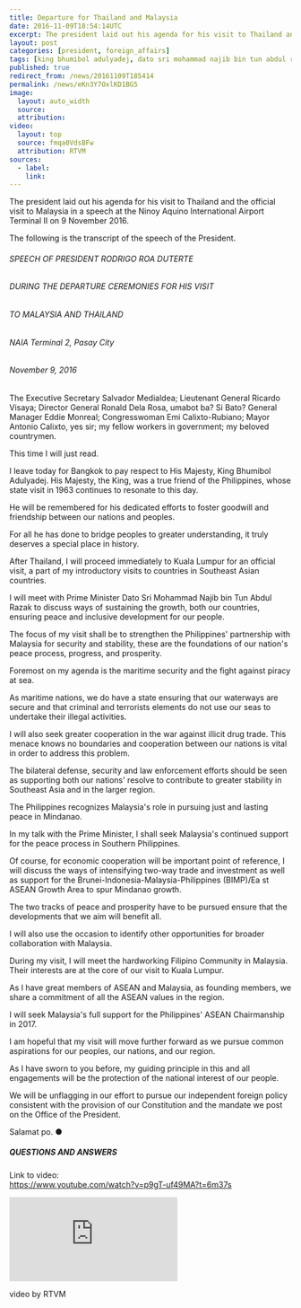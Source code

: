 ```yaml
---
title: Departure for Thailand and Malaysia
date: 2016-11-09T18:54:14UTC
excerpt: The president laid out his agenda for his visit to Thailand and the official visit to Malaysia in a speech at the Ninoy Aquino International Airport Terminal II on 9 November 2016.
layout: post
categories: [president, foreign_affairs]
tags: [king bhumibol adulyadej, dato sri mohammad najib bin tun abdul razak, thailand, malaysia, bimp, speech, transcript]
published: true
redirect_from: /news/20161109T185414
permalink: /news/eKn3Y7OxlKD1BG5
image:
  layout: auto_width
  source: 
  attribution: 
video:
  layout: top
  source: fmqa0VdsBFw
  attribution: RTVM
sources:
  - label:
    link:
---
```


The president laid out his agenda for his visit to Thailand and the official visit to Malaysia in a speech at the Ninoy Aquino International Airport Terminal II on 9 November 2016.

The following is the transcript of the speech of the President.

###### SPEECH OF PRESIDENT RODRIGO ROA DUTERTE

###### DURING THE DEPARTURE CEREMONIES FOR HIS VISIT

###### TO MALAYSIA AND THAILAND

###### NAIA Terminal 2, Pasay City

###### November 9, 2016

The Executive Secretary Salvador Medialdea; Lieutenant General Ricardo Visaya; Director General Ronald Dela Rosa, umabot ba? Si Bato? General Manager Eddie Monreal; Congresswoman Emi Calixto-Rubiano; Mayor Antonio Calixto, yes sir; my fellow workers in government; my beloved countrymen.

This time I will just read.

I leave today for Bangkok to pay respect to His Majesty, King Bhumibol Adulyadej. His Majesty, the King, was a true friend of the Philippines, whose state visit in 1963 continues to resonate to this day.

He will be remembered for his dedicated efforts to foster goodwill and friendship between our nations and peoples.

For all he has done to bridge peoples to greater understanding, it truly deserves a special place in history.

After Thailand, I will proceed immediately to Kuala Lumpur for an official visit, a part of my introductory visits to countries in Southeast Asian countries.

I will meet with Prime Minister Dato Sri Mohammad Najib bin Tun Abdul Razak to discuss ways of sustaining the growth, both our countries, ensuring peace and inclusive development for our people.

The focus of my visit shall be to strengthen the Philippines' partnership with Malaysia for security and stability, these are the foundations of our nation's peace process, progress, and prosperity.

Foremost on my agenda is the maritime security and the fight against piracy at sea.

As maritime nations, we do have a state ensuring that our waterways are secure and that criminal and terrorists elements do not use our seas to undertake their illegal activities.

I will also seek greater cooperation in the war against illicit drug trade. This menace knows no boundaries and cooperation between our nations is vital in order to address this problem.

The bilateral defense, security and law enforcement efforts should be seen as supporting both our nations' resolve to contribute to greater stability in Southeast Asia and in the larger region.

The Philippines recognizes Malaysia's role in pursuing just and lasting peace in Mindanao.

In my talk with the Prime Minister, I shall seek Malaysia's continued support for the peace process in Southern Philippines.

Of course, for economic cooperation will be important point of reference, I will discuss the ways of intensifying two-way trade and investment as well as support for the Brunei-Indonesia-Malaysia-Philippines (BIMP)/Ea st ASEAN Growth Area to spur Mindanao growth.

The two tracks of peace and prosperity have to be pursued ensure that the developments that we aim will benefit all. 

I will also use the occasion to identify other opportunities for broader collaboration with Malaysia.

During my visit, I will meet the hardworking Filipino Community in Malaysia. Their interests are at the core of our visit to Kuala Lumpur.

As I have great members of ASEAN and Malaysia, as founding members, we share a commitment of all the ASEAN values in the region. 

I will seek Malaysia's full support for the Philippines' ASEAN Chairmanship in 2017. 

I am hopeful that my visit will move further forward as we pursue common aspirations for our peoples, our nations, and our region. 

As I have sworn to you before, my guiding principle in this and all engagements will be the protection of the national interest of our people.

We will be unflagging in our effort to pursue our independent foreign policy consistent with the provision of our Constitution and the mandate we post on the Office of the President.

Salamat po.
&#x25cf;

##### QUESTIONS AND ANSWERS

<div class="video_container">
    <p class="video_link"><span>Link to video:</span><br/><a href="https://www.youtube.com/watch?v=p9gT-uf49MA?t=6m37s">https://www.youtube.com/watch?v=p9gT-uf49MA?t=6m37s</a></p>
    <div class="video">
        <iframe src="https://www.youtube.com/embed/p9gT-uf49MA?start=6m37s" frameborder="0" allowfullscreen></iframe>
    </div>
    <p class="attribution">video by RTVM&nbsp;</p>
</div>

